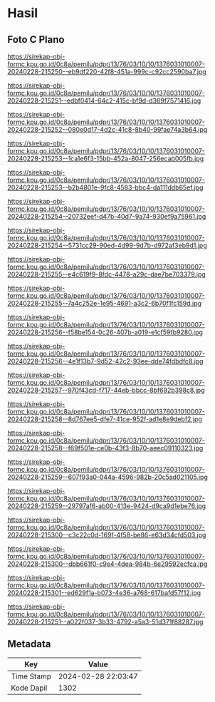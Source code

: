 # Hasil

## Foto C Plano

https://sirekap-obj-formc.kpu.go.id/0c8a/pemilu/pdpr/13/76/03/10/10/1376031010007-20240228-215250--eb9df220-42f8-451a-999c-c92cc2590ba7.jpg

https://sirekap-obj-formc.kpu.go.id/0c8a/pemilu/pdpr/13/76/03/10/10/1376031010007-20240228-215251--edbf0414-64c2-415c-bf9d-d369f7571416.jpg

https://sirekap-obj-formc.kpu.go.id/0c8a/pemilu/pdpr/13/76/03/10/10/1376031010007-20240228-215252--080e0d17-4d2c-41c8-8b40-99fae74a3b64.jpg

https://sirekap-obj-formc.kpu.go.id/0c8a/pemilu/pdpr/13/76/03/10/10/1376031010007-20240228-215253--1ca1e6f3-15bb-452a-8047-256ecab005fb.jpg

https://sirekap-obj-formc.kpu.go.id/0c8a/pemilu/pdpr/13/76/03/10/10/1376031010007-20240228-215253--b2b4801e-9fc8-4583-bbc4-da111ddb65ef.jpg

https://sirekap-obj-formc.kpu.go.id/0c8a/pemilu/pdpr/13/76/03/10/10/1376031010007-20240228-215254--20732eef-d47b-40d7-9a74-930ef9a75961.jpg

https://sirekap-obj-formc.kpu.go.id/0c8a/pemilu/pdpr/13/76/03/10/10/1376031010007-20240228-215254--5731cc29-90ed-4d99-9d7b-d972af3eb9d1.jpg

https://sirekap-obj-formc.kpu.go.id/0c8a/pemilu/pdpr/13/76/03/10/10/1376031010007-20240228-215255--e4c619f9-8fdc-4478-a29c-dae7be703379.jpg

https://sirekap-obj-formc.kpu.go.id/0c8a/pemilu/pdpr/13/76/03/10/10/1376031010007-20240228-215255--7a4c252e-1e95-4691-a3c2-6b70f1fc159d.jpg

https://sirekap-obj-formc.kpu.go.id/0c8a/pemilu/pdpr/13/76/03/10/10/1376031010007-20240228-215256--f58be154-0c26-407b-a019-e1cf59fb9280.jpg

https://sirekap-obj-formc.kpu.go.id/0c8a/pemilu/pdpr/13/76/03/10/10/1376031010007-20240228-215256--4e1f13b7-9d52-42c2-93ee-dde74fdbdfc8.jpg

https://sirekap-obj-formc.kpu.go.id/0c8a/pemilu/pdpr/13/76/03/10/10/1376031010007-20240228-215257--970f43cd-f717-44eb-bbcc-8bf692b398c8.jpg

https://sirekap-obj-formc.kpu.go.id/0c8a/pemilu/pdpr/13/76/03/10/10/1376031010007-20240228-215258--8d767ee5-dfe7-41ce-952f-ad1e8e9debf2.jpg

https://sirekap-obj-formc.kpu.go.id/0c8a/pemilu/pdpr/13/76/03/10/10/1376031010007-20240228-215258--f69f501e-ce0b-43f3-8b70-aeec09110323.jpg

https://sirekap-obj-formc.kpu.go.id/0c8a/pemilu/pdpr/13/76/03/10/10/1376031010007-20240228-215259--607f93a0-044a-4596-982b-20c5ad021105.jpg

https://sirekap-obj-formc.kpu.go.id/0c8a/pemilu/pdpr/13/76/03/10/10/1376031010007-20240228-215259--29797af6-ab00-413e-9424-d9ca9d1ebe76.jpg

https://sirekap-obj-formc.kpu.go.id/0c8a/pemilu/pdpr/13/76/03/10/10/1376031010007-20240228-215300--c3c22c0d-169f-4f58-be86-e63d34cfd503.jpg

https://sirekap-obj-formc.kpu.go.id/0c8a/pemilu/pdpr/13/76/03/10/10/1376031010007-20240228-215300--dbb661f0-c9e4-4dea-984b-6e29592ecfca.jpg

https://sirekap-obj-formc.kpu.go.id/0c8a/pemilu/pdpr/13/76/03/10/10/1376031010007-20240228-215301--ed629f1a-b073-4e36-a768-617bafd57f12.jpg

https://sirekap-obj-formc.kpu.go.id/0c8a/pemilu/pdpr/13/76/03/10/10/1376031010007-20240228-215251--a022f037-3b33-4792-a5a3-51d371f88287.jpg


## Metadata

| Key        | Value               |
| ---------- | ------------------- |
| Time Stamp | 2024-02-28 22:03:47 |
| Kode Dapil | 1302                |



